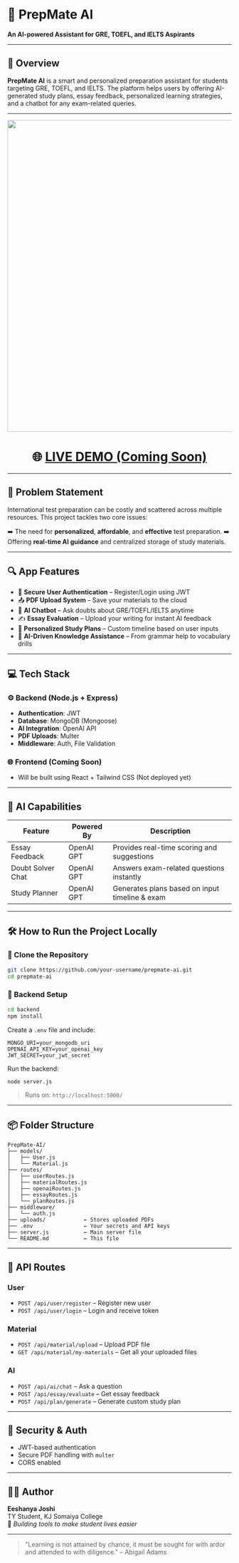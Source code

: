 # 🧠 PrepMate AI  
**An AI-powered Assistant for GRE, TOEFL, and IELTS Aspirants**

---

## 🚀 Overview

**PrepMate AI** is a smart and personalized preparation assistant for students targeting GRE, TOEFL, and IELTS. The platform helps users by offering AI-generated study plans, essay feedback, personalized learning strategies, and a chatbot for any exam-related queries.

---
</center>
<p align="center"> 
  <img src="https://media.giphy.com/media/v1.Y2lkPTc5MGI3NjExb2R5bnpsMHFydnF6MGlxZmJmYzQzbmFocTY3a2F5M2lyN2xyeTJqZCZlcD12MV9naWZzX3NlYXJjaCZjdD1n/JQm3RhTz4vFJk/giphy.gif" width="700">
</p>

<h1 align="center">
  🌐 <a href="#" target="_blank">LIVE DEMO (Coming Soon)</a>
</h1>

---

## 🎯 Problem Statement

International test preparation can be costly and scattered across multiple resources.
This project tackles two core issues:

➡️ The need for **personalized**, **affordable**, and **effective** test preparation.
➡️ Offering **real-time AI guidance** and centralized storage of study materials.

---

## 🔍 App Features

- 🧾 **Secure User Authentication** – Register/Login using JWT
- 📤 **PDF Upload System** – Save your materials to the cloud
- 🧠 **AI Chatbot** – Ask doubts about GRE/TOEFL/IELTS anytime
- ✍️ **Essay Evaluation** – Upload your writing for instant AI feedback
- 📅 **Personalized Study Plans** – Custom timeline based on user inputs
- 🧠 **AI-Driven Knowledge Assistance** – From grammar help to vocabulary drills

---

## 💻 Tech Stack

### ⚙️ Backend (Node.js + Express)
- **Authentication**: JWT
- **Database**: MongoDB (Mongoose)
- **AI Integration**: OpenAI API
- **PDF Uploads**: Multer
- **Middleware**: Auth, File Validation

### 🌐 Frontend (Coming Soon)
- Will be built using React + Tailwind CSS (Not deployed yet)

---

## 🧠 AI Capabilities

| Feature | Powered By | Description |
|--------|------------|-------------|
| Essay Feedback | OpenAI GPT | Provides real-time scoring and suggestions |
| Doubt Solver Chat | OpenAI GPT | Answers exam-related questions instantly |
| Study Planner | OpenAI GPT | Generates plans based on input timeline & exam |

---

## 🛠️ How to Run the Project Locally

### 🔁 Clone the Repository
```bash
git clone https://github.com/your-username/prepmate-ai.git
cd prepmate-ai
```

### 🔧 Backend Setup
```bash
cd backend
npm install
```

Create a `.env` file and include:
```env
MONGO_URI=your_mongodb_uri
OPENAI_API_KEY=your_openai_key
JWT_SECRET=your_jwt_secret
```

Run the backend:
```bash
node server.js
```

> Runs on: `http://localhost:5000/`

---

## 📦 Folder Structure

```
PrepMate-AI/
├── models/
│   ├── User.js
│   └── Material.js
├── routes/
│   ├── userRoutes.js
│   ├── materialRoutes.js
│   ├── openaiRoutes.js
│   ├── essayRoutes.js
│   └── planRoutes.js
├── middleware/
│   └── auth.js
├── uploads/            ← Stores uploaded PDFs
├── .env                ← Your secrets and API keys
├── server.js           ← Main server file
└── README.md           ← This file
```

---

## 📡 API Routes

### User
- `POST /api/user/register` – Register new user
- `POST /api/user/login` – Login and receive token

### Material
- `POST /api/material/upload` – Upload PDF file
- `GET /api/material/my-materials` – Get all your uploaded files

### AI
- `POST /api/ai/chat` – Ask a question
- `POST /api/essay/evaluate` – Get essay feedback
- `POST /api/plan/generate` – Generate custom study plan

---

## 🔐 Security & Auth
- JWT-based authentication
- Secure PDF handling with `multer`
- CORS enabled

---

## 🧑‍💻 Author
**Eeshanya Joshi**  
TY Student, KJ Somaiya College  
🔗 *Building tools to make student lives easier*

---

> "Learning is not attained by chance, it must be sought for with ardor and attended to with diligence." – Abigail Adams

